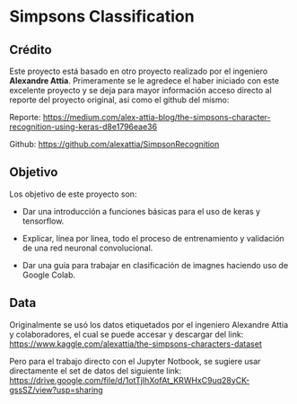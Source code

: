 # Simpsons Classification 

## Crédito
Este proyecto está basado en otro proyecto realizado por el ingeniero **Alexandre Attia**. Primeramente se le agredece el haber iniciado con este excelente proyecto y se deja para mayor información acceso directo al reporte del proyecto original, asi como el github del mismo:

Reporte: https://medium.com/alex-attia-blog/the-simpsons-character-recognition-using-keras-d8e1796eae36

Github: https://github.com/alexattia/SimpsonRecognition

## Objetivo
Los objetivo de este proyecto son:

* Dar una introducción a funciones básicas para el uso de keras y tensorflow.

* Explicar, línea por línea, todo el proceso de entrenamiento y validación de una red neuronal convolucional.

* Dar una guía para trabajar en clasificación de imagnes haciendo uso de Google Colab.

## Data
Originalmente se usó los datos etiquetados por el ingeniero Alexandre Attia y colaboradores, el cual se puede accesar y descargar del link: https://www.kaggle.com/alexattia/the-simpsons-characters-dataset

Pero para el trabajo directo con el Jupyter Notbook, se sugiere usar directamente el set de datos del siguiente link: https://drive.google.com/file/d/1otTjIhXofAt_KRWHxC9uq28yCK-gssSZ/view?usp=sharing


